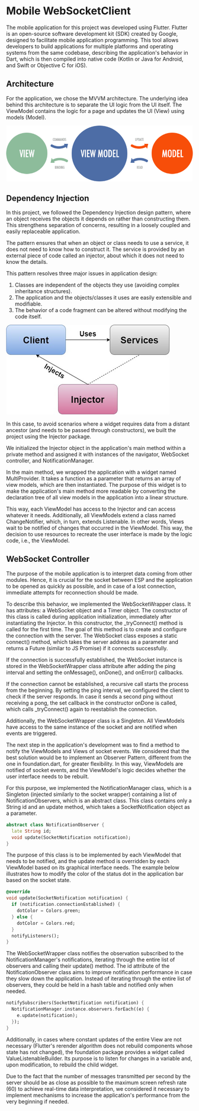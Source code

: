 # Mobile WebSocketClient

The mobile application for this project was developed using Flutter. Flutter is an open-source software development kit (SDK) created by Google, designed to facilitate mobile application programming. This tool allows developers to build applications for multiple platforms and operating systems from the same codebase, describing the application's behavior in Dart, which is then compiled into native code (Kotlin or Java for Android, and Swift or Objective C for iOS).

## Architecture

For the application, we chose the MVVM architecture. The underlying idea behind this architecture is to separate the UI logic from the UI itself. The ViewModel contains the logic for a page and updates the UI (View) using models (Model).

![Architecture](images/arch_diagram.png)

## Dependency Injection

In this project, we followed the Dependency Injection design pattern, where an object receives the objects it depends on rather than constructing them. This strengthens separation of concerns, resulting in a loosely coupled and easily replaceable application.

The pattern ensures that when an object or class needs to use a service, it does not need to know how to construct it. The service is provided by an external piece of code called an injector, about which it does not need to know the details.

This pattern resolves three major issues in application design:

1. Classes are independent of the objects they use (avoiding complex inheritance structures).
2. The application and the objects/classes it uses are easily extensible and modifiable.
3. The behavior of a code fragment can be altered without modifying the code itself.

![Architecture](images/DI.jpg)


In this case, to avoid scenarios where a widget requires data from a distant ancestor (and needs to be passed through constructors), we built the project using the Injector package.

We initialized the Injector object in the application's main method within a private method and assigned it with instances of the navigator, WebSocket controller, and NotificationManager.

In the main method, we wrapped the application with a widget named MultiProvider. It takes a function as a parameter that returns an array of view models, which are then instantiated. The purpose of this widget is to make the application's main method more readable by converting the declaration tree of all view models in the application into a linear structure.

This way, each ViewModel has access to the Injector and can access whatever it needs. Additionally, all ViewModels extend a class named ChangeNotifier, which, in turn, extends Listenable. In other words, Views wait to be notified of changes that occurred in the ViewModel. This way, the decision to use resources to recreate the user interface is made by the logic code, i.e., the ViewModel.

## WebSocket Controller

The purpose of the mobile application is to interpret data coming from other modules. Hence, it is crucial for the socket between ESP and the application to be opened as quickly as possible, and in case of a lost connection, immediate attempts for reconnection should be made.

To describe this behavior, we implemented the WebSocketWrapper class. It has attributes: a WebSocket object and a Timer object. The constructor of this class is called during application initialization, immediately after instantiating the Injector. In this constructor, the _tryConnect() method is called for the first time. The goal of this method is to create and configure the connection with the server. The WebSocket class exposes a static connect() method, which takes the server address as a parameter and returns a Future<socket> (similar to JS Promise) if it connects successfully.

If the connection is successfully established, the WebSocket instance is stored in the WebSocketWrapper class attribute after adding the ping interval and setting the onMessage(), onDone(), and onError() callbacks.

If the connection cannot be established, a recursive call starts the process from the beginning. By setting the ping interval, we configured the client to check if the server responds. In case it sends a second ping without receiving a pong, the set callback in the constructor onDone is called, which calls _tryConnect() again to reestablish the connection.

Additionally, the WebSocketWrapper class is a Singleton. All ViewModels have access to the same instance of the socket and are notified when events are triggered.

The next step in the application's development was to find a method to notify the ViewModels and Views of socket events. We considered that the best solution would be to implement an Observer Pattern, different from the one in foundation.dart, for greater flexibility. In this way, ViewModels are notified of socket events, and the ViewModel's logic decides whether the user interface needs to be rebuilt.

For this purpose, we implemented the NotificationManager class, which is a Singleton (injected similarly to the socket wrapper) containing a list of NotificationObservers, which is an abstract class. This class contains only a String id and an update method, which takes a SocketNotification object as a parameter.

```dart
abstract class NotificationObserver {
  late String id;
  void update(SocketNotification notification);
}
```

The purpose of this class is to be implemented by each ViewModel that needs to be notified, and the update method is overridden by each ViewModel based on its graphical interface needs. The example below illustrates how to modify the color of the status dot in the application bar based on the socket state.

```dart
@override
void update(SocketNotification notification) {
  if (notification.connectionEstablished) {
    dotColor = Colors.green;
  } else {
    dotColor = Colors.red;
  }
  notifyListeners();
}
```

The WebSocketWrapper class notifies the observation subscribed to the NotificationManager's notifications, iterating through the entire list of observers and calling their update() method. The id attribute of the NotificationObserver class aims to improve notification performance in case they slow down the application. Instead of iterating through the entire list of observers, they could be held in a hash table and notified only when needed.

```dart
notifySubscribers(SocketNotification notification) {
  NotificationManager.instance.observers.forEach((e) {
    e.update(notification);
  });
}
```

Additionally, in cases where constant updates of the entire View are not necessary (Flutter's rerender algorithm does not rebuild components whose state has not changed), the foundation package provides a widget called ValueListenableBuilder. Its purpose is to listen for changes in a variable and, upon modification, to rebuild the child widget.

Due to the fact that the number of messages transmitted per second by the server should be as close as possible to the maximum screen refresh rate (60) to achieve real-time data interpretation, we considered it necessary to implement mechanisms to increase the application's performance from the very beginning if needed.

